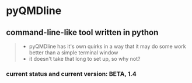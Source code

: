 # pyQMDline
## command-line-like tool written in python

> * pyQMDline has it's own quirks in a way that it may do some work better than a simple terminal window
> * it doesn't take that long to set up, so why not?

### current status and current version: BETA, 1.4
